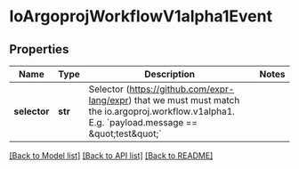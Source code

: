 # IoArgoprojWorkflowV1alpha1Event

## Properties
Name | Type | Description | Notes
------------ | ------------- | ------------- | -------------
**selector** | **str** | Selector (https://github.com/expr-lang/expr) that we must must match the io.argoproj.workflow.v1alpha1. E.g. &#x60;payload.message &#x3D;&#x3D; \&quot;test\&quot;&#x60; | 

[[Back to Model list]](../README.md#documentation-for-models) [[Back to API list]](../README.md#documentation-for-api-endpoints) [[Back to README]](../README.md)


